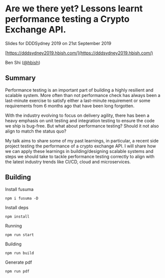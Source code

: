 # Are we there yet? Lessons learnt performance testing a Crypto Exchange API.

Slides for DDDSydney 2019 on 21st September 2019

[https://dddsydney2019.hbish.com/](https://dddsydney2019.hbish.com/) 

Ben Shi ([@hbish](https://twitter.com/hbish))

## Summary
Performance testing is an important part of building a highly resilient and scalable system. More often than not performance check has always been a last-minute exercise to satisfy either a last-minute requirement or some requirements from 6 months ago that have been long forgotten. 

With the industry evolving to focus on delivery agility, there has been a heavy emphasis on unit testing and integration testing to ensure the code we ship is bug-free. But what about performance testing? Should it not also align to match the status quo?

My talk aims to share some of my past learnings, in particular, a recent side project testing the performance of a crypto exchange API. I will share how we can apply these learnings in building/designing scalable systems and steps we should take to tackle performance testing correctly to align with the latest industry trends like CI/CD, cloud and microservices.

## Building

Install fusuma

`npm i fusuma -D`

Install deps

`npm install`

Running

`npm run start`

Building

`npm run build`

Generate pdf

`npm run pdf`
